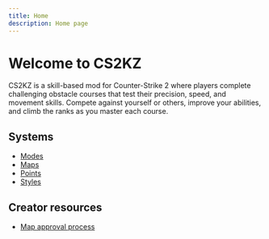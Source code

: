 ```yaml
---
title: Home
description: Home page
---
```


<!-- # Installation guides

- [KZTimer Installation guide](/guides/install-kztimer)

# Global whitelisting guides

- [KZTimer global whitelisting guide](/guides/global-kztimer) -->
# Welcome to CS2KZ
CS2KZ is a skill-based mod for Counter-Strike 2 where players complete challenging obstacle courses 
that test their precision, speed, and movement skills. Compete against yourself or others, improve your abilities, 
and climb the ranks as you master each course.

## Systems

- [Modes](/systems/modes)
- [Maps](/systems/maps)
- [Points](/systems/points)
- [Styles](/systems/styles)

## Creator resources

- [Map approval process](/mapping/approval)


<!-- # Uncategorized guides

- [Useful plugins guide](/guides/useful-plugins) -->
